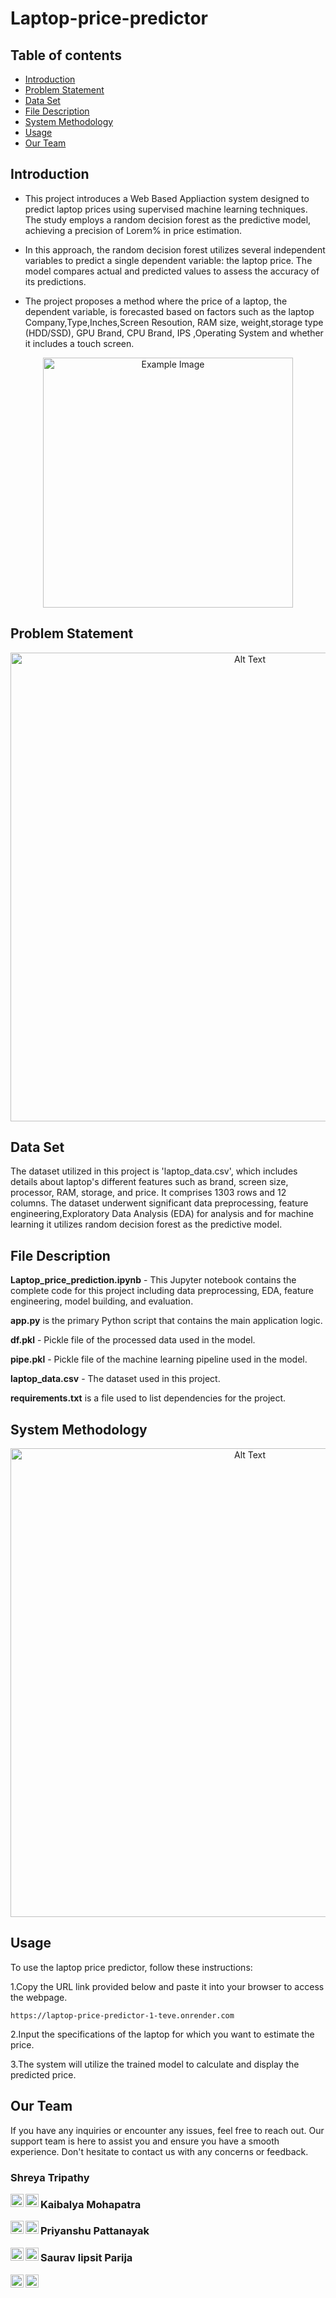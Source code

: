 # Laptop-price-predictor
## Table of contents
* [Introduction](#introduction)
* [Problem Statement](#problem-statement)
* [Data Set](#data-set)
* [File Description](#file-description)
* [System Methodology](#system-methodology)
* [Usage](#usage)
* [Our Team](#our_team)
## Introduction
* This project introduces a Web Based Appliaction system designed to predict laptop prices using supervised machine learning techniques. The study employs a random decision forest as the predictive model, achieving a precision of Lorem% in price estimation.

* In this approach, the random decision forest utilizes several independent variables to predict a single dependent variable: the laptop price. The model compares actual and predicted values to assess the accuracy of its predictions.

* The project proposes a method where the price of a laptop, the dependent variable, is forecasted based on factors such as the laptop Company,Type,Inches,Screen Resoution, RAM size, weight,storage type (HDD/SSD), GPU Brand, CPU Brand, IPS ,Operating System and whether it includes a touch screen.

<p align="center">
  <img src="https://github.com/user-attachments/assets/a9676b53-fc3b-437f-9456-f52f4891a4b5" alt="Example Image" width="400"/>
</p>


## Problem Statement
<p align="center">
  <img src="https://github.com/user-attachments/assets/8e4f5d0c-ec78-43a6-bb0c-65e6a8a4bad8" alt="Alt Text" width="750" />
</p>

## Data Set
The dataset utilized in this project is 'laptop_data.csv', which includes details about laptop's different features such as brand, screen size, processor, RAM, storage, and price. It comprises 1303 rows and 12 columns. The dataset underwent significant data preprocessing, feature engineering,Exploratory Data Analysis (EDA) for analysis and for machine learning it utilizes random decision forest as the predictive model. 

## File Description
**Laptop_price_prediction.ipynb** - This Jupyter notebook contains the complete code for this project including data preprocessing, EDA, feature engineering, model building, and evaluation.

**app.py** is the primary Python script that contains the main application logic.

**df.pkl** - Pickle file of the processed data used in the model.

**pipe.pkl** - Pickle file of the machine learning pipeline used in the model.

**laptop_data.csv** - The dataset used in this project.

**requirements.txt** is a file used to list dependencies for the project.

## System Methodology

<p align="center">
  <img src="https://github.com/user-attachments/assets/34a6ca4e-5199-42f7-9e9e-cd93fbd13c6b" alt="Alt Text" width="750" />
</p>

## Usage
To use the laptop price predictor, follow these instructions:

1.Copy the URL link provided below and paste it into your browser to access the webpage.

```
https://laptop-price-predictor-1-teve.onrender.com
```

2.Input the specifications of the laptop for which you want to estimate the price.

3.The system will utilize the trained model to calculate and display the predicted price.

## Our Team
If you have any inquiries or encounter any issues, feel free to reach out. Our support team is here to assist you and ensure you have a smooth experience. Don't hesitate to contact us with any concerns or feedback.


### Shreya Tripathy
<a href="www.linkedin.com/in/shreyatripathy7">
<img align="left" src="https://github.com/user-attachments/assets/91a936a6-0a68-4523-b9dc-3657749246e8"
alt="icon | LinkedIn" width="21px"/></a>
<a href="https://github.com/Shreya7tripathy"><img align="left" 
src="https://github.com/user-attachments/assets/8521e6ca-c203-4c98-a510-1ed549610e10" 
alt="github icon" width="21px"/></a>



### Kaibalya Mohapatra                                                                                         
<a href="https://www.linkedin.com/in/kaibalyamohapatra/">
<img align="left" src="https://github.com/user-attachments/assets/91a936a6-0a68-4523-b9dc-3657749246e8"
alt="icon | LinkedIn" width="21px"/></a>
<a href="https://github.com/Kaibalya27"><img align="left" 
src="https://github.com/user-attachments/assets/8521e6ca-c203-4c98-a510-1ed549610e10" 
alt="github icon" width="21px"/></a>



### Priyanshu Pattanayak                                                                                         
<a href="https://www.linkedin.com/in/priyanshu-pattanayak/">
<img align="left" src="https://github.com/user-attachments/assets/91a936a6-0a68-4523-b9dc-3657749246e8"
alt="icon | LinkedIn" width="21px"/></a>
<a href="https://github.com/mavricx"><img align="left" 
src="https://github.com/user-attachments/assets/8521e6ca-c203-4c98-a510-1ed549610e10" 
alt="github icon" width="21px"/></a>


### Saurav lipsit Parija                                                                                    
<a href="https://www.linkedin.com/in/saurav-lipsit-parija-870828290/">
<img align="left" src="https://github.com/user-attachments/assets/91a936a6-0a68-4523-b9dc-3657749246e8"
alt="icon | LinkedIn" width="21px"/></a>
<a href="https://github.com/sauravlipsit"><img align="left" 
src="https://github.com/user-attachments/assets/8521e6ca-c203-4c98-a510-1ed549610e10" 
alt="github icon" width="21px"/></a>
























